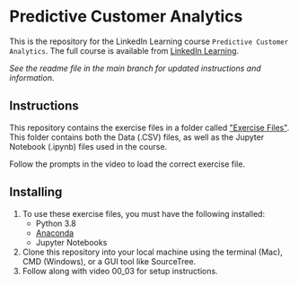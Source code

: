 # Predictive Customer Analytics
This is the repository for the LinkedIn Learning course `Predictive Customer Analytics`. The full course is available from [LinkedIn Learning][lil-course-url].

_See the readme file in the main branch for updated instructions and information._
## Instructions
This repository contains the exercise files in a folder called ["Exercise Files"](https://github.com/LinkedInLearning/predictive-consumer-analytics-3018274/tree/main/Exercise%20Files). This folder contains both the Data (.CSV) files, as well as the Jupyter Notebook (.ipynb) files used in the course. 

Follow the prompts in the video to load the correct exercise file.

## Installing
1. To use these exercise files, you must have the following installed:
	- Python 3.8
	- [Anaconda](https://anaconda.com/products/individual)
	- Jupyter Notebooks
2. Clone this repository into your local machine using the terminal (Mac), CMD (Windows), or a GUI tool like SourceTree.
3. Follow along with video 00_03 for setup instructions.


[0]: # (Replace these placeholder URLs with actual course URLs)

[lil-course-url]: https://www.linkedin.com/learning/
[lil-thumbnail-url]: http://

